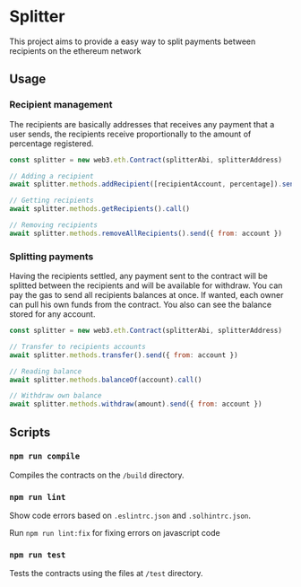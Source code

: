 # Splitter

This project aims to provide a easy way to split payments between recipients on the ethereum network

## Usage

### Recipient management

The recipients are basically addresses that receives any payment that a user sends, the recipients receive 
proportionally to the amount of percentage registered.

```javascript
const splitter = new web3.eth.Contract(splitterAbi, splitterAddress)

// Adding a recipient
await splitter.methods.addRecipient([recipientAccount, percentage]).send({ from: account })

// Getting recipients
await splitter.methods.getRecipients().call()

// Removing recipients
await splitter.methods.removeAllRecipients().send({ from: account })
```

### Splitting payments

Having the recipients settled, any payment sent to the contract will be splitted between the recipients and will be 
available for withdraw. You can pay the gas to send all recipients balances at once. If wanted, each owner can pull 
his own funds from the contract. You also can see the balance stored for any account.

```javascript
const splitter = new web3.eth.Contract(splitterAbi, splitterAddress)

// Transfer to recipients accounts
await splitter.methods.transfer().send({ from: account })

// Reading balance
await splitter.methods.balanceOf(account).call()

// Withdraw own balance
await splitter.methods.withdraw(amount).send({ from: account })
```

## Scripts

### `npm run compile`
Compiles the contracts on the `/build` directory.

### `npm run lint`
Show code errors based on `.eslintrc.json` and `.solhintrc.json`.

Run  `npm run lint:fix` for fixing errors on javascript code

### `npm run test`
Tests the contracts using the files at `/test` directory.

